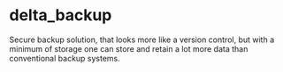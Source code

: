 # delta_backup
Secure backup solution, that looks more like a version control, but with a minimum of storage one can store and retain a lot more data than conventional backup systems. 
